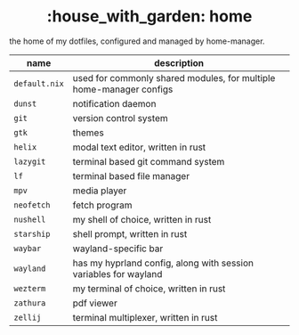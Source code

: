 <h1 align="center">:house_with_garden: home</h1>

the home of my dotfiles, configured and managed by home-manager.

name            | description
--------------- | -----------
`default.nix`   | used for commonly shared modules, for multiple home-manager configs
`dunst`         | notification daemon
`git`           | version control system
`gtk`           | themes
`helix`         | modal text editor, written in rust
`lazygit`       | terminal based git command system
`lf`            | terminal based file manager
`mpv`           | media player
`neofetch`      | fetch program
`nushell`       | my shell of choice, written in rust
`starship`      | shell prompt, written in rust
`waybar`        | wayland-specific bar
`wayland`       | has my hyprland config, along with session variables for wayland
`wezterm`       | my terminal of choice, written in rust
`zathura`       | pdf viewer
`zellij`        | terminal multiplexer, written in rust
